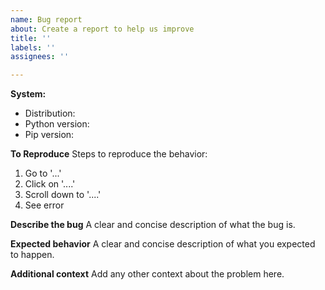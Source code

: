 ```yaml
---
name: Bug report
about: Create a report to help us improve
title: ''
labels: ''
assignees: ''

---
```


**System:**
 - Distribution: 
 - Python version:
 - Pip version:

**To Reproduce**
Steps to reproduce the behavior:
1. Go to '...'
2. Click on '....'
3. Scroll down to '....'
4. See error

**Describe the bug**
A clear and concise description of what the bug is.

**Expected behavior**
A clear and concise description of what you expected to happen.

**Additional context**
Add any other context about the problem here.

